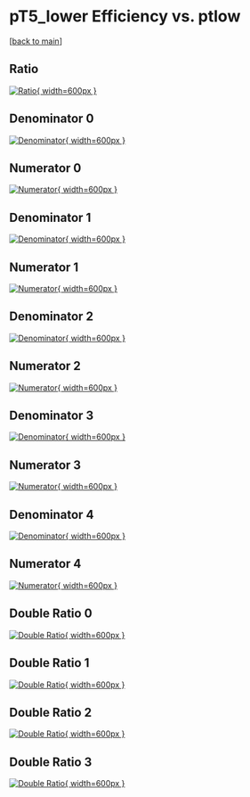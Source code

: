 # pT5_lower Efficiency vs. ptlow

[[back to main](./)]



## Ratio

[![Ratio](../mtv/var/pT5_lower_vtr_11_1_eff_ptlow.png){ width=600px }](../mtv/var/pT5_lower_vtr_11_1_eff_ptlow.pdf)

## Denominator 0

[![Denominator](../mtv/den/pT5_lower_vtr_11_1_eff_ptlow_den0.png){ width=600px }](../mtv/den/pT5_lower_vtr_11_1_eff_ptlow_den0.pdf)

## Numerator 0

[![Numerator](../mtv/num/pT5_lower_vtr_11_1_eff_ptlow_num0.png){ width=600px }](../mtv/num/pT5_lower_vtr_11_1_eff_ptlow_num0.pdf)

## Denominator 1

[![Denominator](../mtv/den/pT5_lower_vtr_11_1_eff_ptlow_den1.png){ width=600px }](../mtv/den/pT5_lower_vtr_11_1_eff_ptlow_den1.pdf)

## Numerator 1

[![Numerator](../mtv/num/pT5_lower_vtr_11_1_eff_ptlow_num1.png){ width=600px }](../mtv/num/pT5_lower_vtr_11_1_eff_ptlow_num1.pdf)

## Denominator 2

[![Denominator](../mtv/den/pT5_lower_vtr_11_1_eff_ptlow_den2.png){ width=600px }](../mtv/den/pT5_lower_vtr_11_1_eff_ptlow_den2.pdf)

## Numerator 2

[![Numerator](../mtv/num/pT5_lower_vtr_11_1_eff_ptlow_num2.png){ width=600px }](../mtv/num/pT5_lower_vtr_11_1_eff_ptlow_num2.pdf)

## Denominator 3

[![Denominator](../mtv/den/pT5_lower_vtr_11_1_eff_ptlow_den3.png){ width=600px }](../mtv/den/pT5_lower_vtr_11_1_eff_ptlow_den3.pdf)

## Numerator 3

[![Numerator](../mtv/num/pT5_lower_vtr_11_1_eff_ptlow_num3.png){ width=600px }](../mtv/num/pT5_lower_vtr_11_1_eff_ptlow_num3.pdf)

## Denominator 4

[![Denominator](../mtv/den/pT5_lower_vtr_11_1_eff_ptlow_den4.png){ width=600px }](../mtv/den/pT5_lower_vtr_11_1_eff_ptlow_den4.pdf)

## Numerator 4

[![Numerator](../mtv/num/pT5_lower_vtr_11_1_eff_ptlow_num4.png){ width=600px }](../mtv/num/pT5_lower_vtr_11_1_eff_ptlow_num4.pdf)

## Double Ratio 0

[![Double Ratio](../mtv/ratio/pT5_lower_vtr_11_1_eff_ptlow_ratio0.png){ width=600px }](../mtv/ratio/pT5_lower_vtr_11_1_eff_ptlow_ratio0.pdf)

## Double Ratio 1

[![Double Ratio](../mtv/ratio/pT5_lower_vtr_11_1_eff_ptlow_ratio1.png){ width=600px }](../mtv/ratio/pT5_lower_vtr_11_1_eff_ptlow_ratio1.pdf)

## Double Ratio 2

[![Double Ratio](../mtv/ratio/pT5_lower_vtr_11_1_eff_ptlow_ratio2.png){ width=600px }](../mtv/ratio/pT5_lower_vtr_11_1_eff_ptlow_ratio2.pdf)

## Double Ratio 3

[![Double Ratio](../mtv/ratio/pT5_lower_vtr_11_1_eff_ptlow_ratio3.png){ width=600px }](../mtv/ratio/pT5_lower_vtr_11_1_eff_ptlow_ratio3.pdf)


